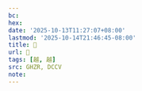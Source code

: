 ```yaml
---
bc:
hex:
date: '2025-10-13T11:27:07+08:00'
lastmod: '2025-10-14T21:46:45-08:00'
title: 󰕧
url: 󰕧
tags: [越, 越]
src: GHZR, DCCV
note:
---
```

